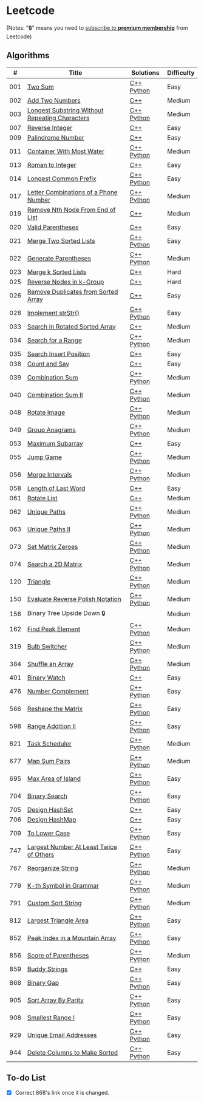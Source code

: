 # Leetcode

(Notes: ":lock:" means you need to [subscribe to **premium membership**](https://leetcode.com/subscribe/) from Leetcode)

## Algorithms
| # | Title | Solutions | Difficulty |
|---| ----- | --------------------------- | ---------- |
|001|[Two Sum](https://leetcode.com/problems/two-sum/description/) | [C++](./C++/001.%20Two%20Sum.cpp) [Python](./Python/001.%20Two%20Sum.py) | Easy |
|002|[Add Two Numbers](https://leetcode.com/problems/add-two-numbers/description/) | [C++](./C++/002.%20Add%20Two%20Numbers.cpp) | Medium |
|003|[Longest Substring Without Repeating Characters](https://leetcode.com/problems/longest-substring-without-repeating-characters/description/) | [C++](./C++/003.%20Longest%20Substring%20Without%20Repeating%20Characters.cpp) [Python](./Python/003.%20Longest%20Substring%20Without%20Repeating%20Characters.py) | Medium |
|007|[Reverse Integer](https://leetcode.com/problems/reverse-integer/description/) | [C++](./C++/007.%20Reverse%20Integer.cpp) | Easy |
|009|[Palindrome Number](https://leetcode.com/problems/palindrome-number/description/) | [C++](./C++/009.%20Palindrome%20Number.cpp) | Easy |
|011|[Container With Most Water](https://leetcode.com/problems/container-with-most-water/description/) | [C++](./C++/011.%20Container%20With%20Most%20Water.cpp) [Python](./Python/011.%20Container%20With%20Most%20Water.py) |  Medium |
|013|[Roman to Integer](https://leetcode.com/problems/roman-to-integer/description/) | [C++](./C++/013.%20Roman%20to%20Integer.cpp) | Easy |
|014|[Longest Common Prefix](https://leetcode.com/problems/longest-common-prefix/description/) | [C++](./C++/014.%20Longest%20Common%20Prefix.cpp) [Python](./Python/014.%20Longest%20Common%20Prefix.py) | Easy |
|017|[Letter Combinations of a Phone Number](https://leetcode.com/problems/letter-combinations-of-a-phone-number/description/) | [C++](./C++/017.%20Letter%20Combinations%20of%20a%20Phone%20Number.cpp) [Python](./Python/017.%20Letter%20Combinations%20of%20a%20Phone%20Number.py) | Medium |
|019|[Remove Nth Node From End of List](https://leetcode.com/problems/remove-nth-node-from-end-of-list/description/) | [C++](./C++/019.%20Remove%20Nth%20Node%20From%20End%20of%20List.cpp) | Medium |
|020|[Valid Parentheses](https://leetcode.com/problems/valid-parentheses/description/) | [C++](./C++/020.%20Valid%20Parentheses.cpp) | Easy |
|021|[Merge Two Sorted Lists](https://leetcode.com/problems/merge-two-sorted-lists/description/) | [C++](./C++/021.%20Merge%20Two%20Sorted%20Lists.cpp) [Python](./Python/021.%20Merge%20Two%20Sorted%20Lists.py) | Easy |
|022|[Generate Parentheses](https://leetcode.com/problems/generate-parentheses/description/) | [C++](./C++/022.%20Generate%20Parentheses.cpp) [Python](./Python/022.%20Generate%20Parentheses.py) | Medium |
|023|[Merge k Sorted Lists](https://leetcode.com/problems/merge-k-sorted-lists/description/) | [C++](./C++/023.%20Merge%20k%20Sorted%20Lists.cpp) | Hard |
|025|[Reverse Nodes in k-Group](https://leetcode.com/problems/reverse-nodes-in-k-group/description/) | [C++](./C++/025.%20Reverse%20Nodes%20in%20k-Group.cpp) | Hard |
|026|[Remove Duplicates from Sorted Array](https://leetcode.com/problems/remove-duplicates-from-sorted-array/description/) | [C++](./C++/026.%20Remove%20Duplicates%20from%20Sorted%20Array.cpp) | Easy |
|028|[Implement strStr()](https://leetcode.com/problems/implement-strstr/description/) | [C++](./C++/028.%20Implement%20strStr().cpp) [Python](./Python/028.%20Implement%20strStr().py) | Easy |
|033|[Search in Rotated Sorted Array](https://leetcode.com/problems/search-in-rotated-sorted-array/description/) | [C++](./C++/033.%20Search%20in%20Rotated%20Sorted%20Array.cpp) | Medium |
|034|[Search for a Range](https://leetcode.com/problems/search-for-a-range/description/) | [C++](./C++/034.%20Search%20for%20a%20Range.cpp) [Python](./Python/034.%20Search%20for%20a%20Range.py) | Medium |
|035|[Search Insert Position](https://leetcode.com/problems/search-insert-position/description/) | [C++](./C++/035.%20Search%20Insert%20Position.cpp) | Easy |
|038|[Count and Say](https://leetcode.com/problems/count-and-say/description/) | [C++](./C++/038.%20Count%20and%20Say.cpp) | Easy |
|039|[Combination Sum](https://leetcode.com/problems/combination-sum/description/) | [C++](./C++/039.%20Combination%20Sum.cpp) [Python](./Python/039.%20Combination%20Sum.py) | Medium |
|040|[Combination Sum II](https://leetcode.com/problems/combination-sum-ii/) | [C++](./C++/040.%20Combination%20Sum%20II.cpp) [Python](./Python/040.%20Combination%20Sum%20II.py) | Medium |
|048|[Rotate Image](https://leetcode.com/problems/rotate-image/description/) | [C++](./C++/048.%20Rotate%20Image.cpp) [Python](./Python/048.%20Rotate%20Image.py) | Medium |
|049|[Group Anagrams](https://leetcode.com/problems/group-anagrams/description/) | [C++](./C++/049.%20Group%20Anagrams.cpp) [Python](./Python/049.%20Group%20Anagrams.py) | Medium |
|053|[Maximum Subarray](https://leetcode.com/problems/maximum-subarray/) | [C++](./C++/053.%20Maximum%20Subarray.cpp) | Easy |
|055|[Jump Game](https://leetcode.com/problems/jump-game/) | [C++](./C++/055.%20Jump%20Game.cpp) [Python](./Python/055.%20Jump%20Game.py) | Medium |
|056|[Merge Intervals](https://leetcode.com/problems/merge-intervals/) | [C++](./C++/056.%20Merge%20Intervals.cpp) [Python](./Python/056.%20Merge%20Intervals.py) | Medium |
|058|[Length of Last Word](https://leetcode.com/problems/length-of-last-word/) | [C++](./C++/058.%20Length%20of%20Last%20Word.cpp) | Easy |
|061|[Rotate List](https://leetcode.com/problems/rotate-list/) | [C++](./C++/061.%20Rotate%20List.cpp) | Medium |
|062|[Unique Paths](https://leetcode.com/problems/unique-paths/) | [C++](./C++/062.%20Unique%20Paths.cpp) [Python](./Python/062.%20Unique%20Paths.py) | Medium |
|063|[Unique Paths II](https://leetcode.com/problems/unique-paths-ii/) | [C++](./C++/063.%20Unique%20Paths%20II.cpp) [Python](./Python/063.%20Unique%20Paths%20II.py) | Medium |
|073|[Set Matrix Zeroes](https://leetcode.com/problems/set-matrix-zeroes/description/) | [C++](./C++/073.%20Set%20Matrix%20Zeroes.cpp) [Python](./Python/073.%20Set%20Matrix%20Zeroes.py) | Medium |
|074|[Search a 2D Matrix](https://leetcode.com/problems/search-a-2d-matrix/description/) | [C++](./C++/074.%20Search%20a%202D%20Matrix.cpp) [Python](./Python/074.%20Search%20a%202D%20Matrix.py) | Medium |
|120|[Triangle](https://leetcode.com/problems/triangle/description/) | [C++](./C++/120.%20Triangle.cpp) [Python](./Python/120.%20Triangle.py) | Medium |
|150|[Evaluate Reverse Polish Notation](https://leetcode.com/problems/evaluate-reverse-polish-notation/) | [C++](./C++/150.%20Evaluate%20Reverse%20Polish%20Notation.cpp) [Python](./Python/150.%20Evaluate%20Reverse%20Polish%20Notation.py) | Medium |
|156|Binary Tree Upside Down :lock:| | Medium |
|162|[Find Peak Element](https://leetcode.com/problems/find-peak-element/description/) | [C++](./C++/162.%20Find%20Peak%20Element.cpp) [Python](./Python/162.%20Find%20Peak%20Element.py) | Medium |
|319|[Bulb Switcher](https://leetcode.com/problems/bulb-switcher/) | [C++](./C++/319.%20Bulb%20Switcher.cpp) [Python](./Python/319.%20Bulb%20Switcher.py) | Medium |
|384|[Shuffle an Array](https://leetcode.com/problems/shuffle-an-array/description/) | [C++](./C++/384.%20Shuffle%20an%20Array.cpp) [Python](./Python/384.%20Shuffle%20an%20Array.py) | Medium |
|401|[Binary Watch](https://leetcode.com/problems/binary-watch/) | [C++](./C++/401.%20Binary%20Watch.cpp) | Easy |
|476|[Number Complement](https://leetcode.com/problems/number-complement/description/) | [C++](./C++/476.%20Number%20Complement.cpp) [Python](./Python/476.%20Number%20Complement.py) | Easy |
|566|[Reshape the Matrix](https://leetcode.com/problems/reshape-the-matrix/description/) | [C++](./C++/566.%20Reshape%20the%20Matrix.cpp) [Python](./Python/566.%20Reshape%20the%20Matrix.py) | Easy |
|598|[Range Addition II](https://leetcode.com/problems/range-addition-ii/description/) | [C++](./C++/598.%20Range%20Addition%20II.cpp) [Python](./Python/598.%20Range%20Addition%20II.py) | Easy |
|621|[Task Scheduler](https://leetcode.com/problems/task-scheduler/description/) | [C++](./C++/621.%20Task%20Scheduler.cpp) [Python](./Python/621.%20Task%20Scheduler.py) | Medium |
|677|[Map Sum Pairs](https://leetcode.com/problems/map-sum-pairs/description/) | [C++](./C++/677.%20Map%20Sum%20Pairs.cpp) [Python](./Python/677.%20Map%20Sum%20Pairs.py) | Medium |
|695|[Max Area of Island](https://leetcode.com/problems/max-area-of-island/description/) | [C++](./C++/695.%20Max%20Area%20of%20Island.cpp) [Python](./Python/695.%20Max%20Area%20of%20Island.py) | Easy |
|704|[Binary Search](https://leetcode.com/problems/binary-search/) | [C++](./C++/704.%20Binary%20Search.cpp) [Python](./Python/704.%20Binary%20Search.py) | Easy |
|705|[Design HashSet](https://leetcode.com/problems/design-hashset/description/) | [C++](./C++/705.%20Design%20HashSet.cpp) | Easy |
|706|[Design HashMap](https://leetcode.com/problems/design-hashmap/description/) | [C++](./C++/706.%20Design%20HashMap.cpp) | Easy |
|709|[To Lower Case](https://leetcode.com/problems/to-lower-case/description/) | [C++](./C++/709.%20To%20Lower%20Case.cpp) [Python](./Python/709.%20To%20Lower%20Case.py) | Easy |
|747|[Largest Number At Least Twice of Others](https://leetcode.com/problems/largest-number-at-least-twice-of-others/description/) | [C++](./C++/747.%20Largest%20Number%20At%20Least%20Twice%20of%20Others.cpp) [Python](./Python/747.%20Largest%20Number%20At%20Least%20Twice%20of%20Others.py) | Easy |
|767|[Reorganize String](https://leetcode.com/problems/reorganize-string/description/) | [C++](./C++/767.%20Reorganize%20String.cpp) [Python](./Python/767.%20Reorganize%20String.py) | Medium |
|779|[K-th Symbol in Grammar](https://leetcode.com/problems/k-th-symbol-in-grammar/) | [C++](./C++/779.%20K-th%20Symbol%20in%20Grammar.cpp) [Python](./Python/779.%20K-th%20Symbol%20in%20Grammar.py) | Medium |
|791|[Custom Sort String](https://leetcode.com/problems/custom-sort-string/description/) | [C++](./C++/791.%20Custom%20Sort%20String.cpp) [Python](./Python/791.%20Custom%20Sort%20String.py) | Medium |
|812|[Largest Triangle Area](https://leetcode.com/problems/largest-triangle-area/description/) | [C++](./C++/812.%20Largest%20Triangle%20Area.cpp) [Python](./Python/812.%20Largest%20Triangle%20Area.py) | Easy |
|852|[Peak Index in a Mountain Array](https://leetcode.com/problems/peak-index-in-a-mountain-array/description/) | [C++](./C++/852.%20Peak%20Index%20in%20a%20Mountain%20Array.cpp) [Python](./Python/852.%20Peak%20Index%20in%20a%20Mountain%20Array.py) | Easy |
|856|[Score of Parentheses](https://leetcode.com/problems/score-of-parentheses/description/) | [C++](./C++/856.%20Score%20of%20Parentheses.cpp) [Python](./Python/856.%20Score%20of%20Parentheses.py) | Medium |
|859|[Buddy Strings](https://leetcode.com/contest/weekly-contest-90/problems/buddy-strings/) | [C++](./C++/859.%20Buddy%20Strings.cpp) | Easy |
|868|[Binary Gap](https://leetcode.com/problems/binary-gap/description/) | [C++](./C++/868.%20Binary%20Gap.cpp) [Python](./Python/868.%20Binary%20Gap.py) | Easy |
|905|[Sort Array By Parity](https://leetcode.com/problems/sort-array-by-parity/) | [C++](./C++/905.%20Sort%20Array%20By%20Parity.cpp) [Python](./Python/905.%20Sort%20Array%20By%20Parity.py) | Easy |
|908|[Smallest Range I](https://leetcode.com/problems/smallest-range-i/) | [C++](./C++/908.%20Smallest%20Range%20I.cpp) [Python](./Python/908.%20Smallest%20Range%20I.py) | Easy |
|929|[Unique Email Addresses](https://leetcode.com/problems/unique-email-addresses/) | [C++](./C++/929.%20Unique%20Email%20Addresses.cpp) [Python](./Python/929.%20Unique%20Email%20Addresses.py) | Easy |
|944|[Delete Columns to Make Sorted](https://leetcode.com/problems/delete-columns-to-make-sorted/) | [C++](./C++/944.%20Delete%20Columns%20to%20Make%20Sorted.cpp) [Python](./Python/944.%20Delete%20Columns%20to%20Make%20Sorted.py) | Easy |

## To-do List
- [X] Correct 868's link once it is changed.